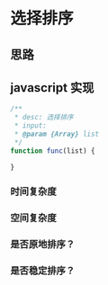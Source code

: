 # 选择排序

## 思路  


## javascript 实现 
```js
/**
 * desc: 选择排序
 * input:
 * @param {Array} list
 */
function func(list) {

}

```

### 时间复杂度


### 空间复杂度


### 是否原地排序？


### 是否稳定排序？



